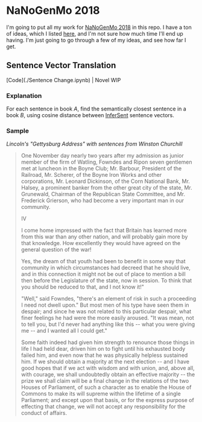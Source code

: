 # NaNoGenMo 2018

I'm going to put all my work for [NaNoGenMo 2018](https://github.com/NaNoGenMo/2018) in this repo. I have a ton of ideas, which I listed [here](https://github.com/NaNoGenMo/2018/issues/22), and I'm not sure how much time I'll end up having. I'm just going to go through a few of my ideas, and see how far I get.


## Sentence Vector Translation
[Code](./Sentence Change.ipynb) | Novel WIP

### Explanation
For each sentence in book _A_, find the semantically closest sentence in a book _B_, using cosine distance between [InferSent](https://github.com/facebookresearch/InferSent) sentence vectors.

### Sample
_Lincoln's "Gettysburg Address" with sentences from Winston Churchill_

> One November day nearly two years after my admission as junior member of the firm of Watling, Fowndes and Ripon seven gentlemen met at luncheon in the Boyne Club; Mr. Barbour, President of the Railroad, Mr. Scherer, of the Boyne Iron Works and other corporations, Mr. Leonard Dickinson, of the Corn National Bank, Mr. Halsey, a prominent banker from the other great city of the state, Mr. Grunewald, Chairman of the Republican State Committee, and Mr. Frederick Grierson, who had become a very important man in our community. 
> 
>  IV 
> 
>  I come home impressed with the fact that Britain has learned more from this war than any other nation, and will probably gain more by that knowledge. How excellently they would have agreed on the general question of the war! 
> 
>  Yes, the dream of that youth had been to benefit in some way that community in which circumstances had decreed that he should live, and in this connection it might not be out of place to mention a bill then before the Legislature of the state, now in session. To think that you should be reduced to that, and I not know it!" 
> 
>  "Well," said Fowndes, "there's an element of risk in such a proceeding I need not dwell upon." But most men of his type have seen them in despair; and since he was not related to this particular despair, what finer feelings he had were the more easily aroused. "It was mean, not to tell you, but I'd never had anything like this -- what you were giving me -- and I wanted all I could get." 
> 
>  Some faith indeed had given him strength to renounce those things in life I had held dear, driven him on to fight until his exhausted body failed him, and even now that he was physically helpless sustained him. If we should obtain a majority at the next election -- and I have good hopes that if we act with wisdom and with union, and, above all, with courage, we shall undoubtedly obtain an effective majority -- the prize we shall claim will be a final change in the relations of the two Houses of Parliament, of such a character as to enable the House of Commons to make its will supreme within the lifetime of a single Parliament; and except upon that basis, or for the express purpose of effecting that change, we will not accept any responsibility for the conduct of affairs. 
> 
> 
